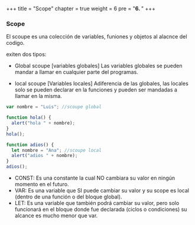 +++
title = "Scope"
chapter = true
weight = 6
pre = "<b>6. </b>"
+++

### Scope

El scoupe es una colección de variables, funiones y objetos al alacnce del codigo.

exiten dos tipos:

- Global scoupe [variables globales]
  Las variables globales se pueden mandar a llamar en cualquier parte del programas.

- local scoupe [Variables locales]
  Adiferencia de las globales, las locales solo se pueden declarar en la funciones y pueden ser mandadas a llamar
  en la misma.

```javascript
var nombre = "Luis"; //scoupe global

function hola() {
  alert("hola " + nombre);
}
hola();

function adios() {
  let nombre = "Ana"; //scoupe local
  alert("adios " + nombre);
}
adios();
```

- CONST: Es una constante la cual NO cambiara su valor en ningún momento en el futuro.
- VAR: Es una variable que SI puede cambiar su valor y su scope es local (dentro de una función o del bloque global).
- LET: Es una variable que también podrá cambiar su valor, pero solo funcionará en el bloque donde fue declarada (ciclos o condiciones) su alcance es mucho menor que var.

